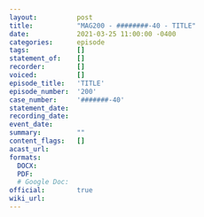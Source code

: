 ```yaml
---
layout:          post
title:           "MAG200 - ########-40 - TITLE"
date:            2021-03-25 11:00:00 -0400
categories:      episode
tags:            []
statement_of:    []
recorder:        []
voiced:          []
episode_title:   'TITLE'
episode_number:  '200'
case_number:     '#######-40'
statement_date:  
recording_date:  
event_date:      
summary:         ""
content_flags:   []
acast_url:       
formats: 
  DOCX: 
  PDF: 
  # Google Doc: 
official:        true
wiki_url:        
---
```


